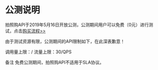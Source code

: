 # 公测说明

拍照购API于2019年5月16日开放公测，公测期间用户可以免费（0元）进行测试，点击[购买流程>>](../Pricing/Purchase-Process.md)

由于测试资源有限，公测期间的API限制如下，在此深表歉意！

调用量上限：/ 
流量上限：30/QPS

备注
免费公测期间，拍照购API不适用于SLA协议。



